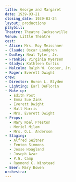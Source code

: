 ```yaml
---
title: George and Margaret
date: 1939-03-21
closing_date: 1939-03-24
layout: productions
playbill:
Theatre: Theatre Jacksonville
Venue: Little Theatre
cast:
- Alice: Mrs. Roy Meischner
- Claude: Oscar Landgren
- Dudley: Neal Tyler, Jr.
- Frankie: Virginia Myerson
- Gladys: Kathleen Curtis
- Malcolm: Ralph W. Cooper, Jr.
- Roger: Everett Dwight
crew:
- Director: Huron L. Blyden
- Lighting: Earl DeFlorin
- Make-up:
  - Edith Post
  - Emma Sue Zink
  - Everett Dwight
  - Hall Harris
  - Mrs. Everett Dwight
- Props:
  - Mary Noel Preston
  - Meriel Milam
  - Mrs. O.L. Anderson
- Staging:
  - Alfred Seitner
  - Fenton Simmons
  - Jesse Hoagland
  - Joseph Azar
  - P.G. Camp
  - Raymond C. Winstead
- Beer: Mary Bowen
orchestra:
---
```


